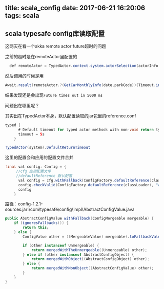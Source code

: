 title: scala_config
date: 2017-06-21 16:20:06
tags: scala
---

## scala typesafe config库读取配置

这两天在看一个akka remote actor future超时的问题

之前的超时是在remoteActor里配置的

```java
  def remoteActor = TypedActor.context.system.actorSelection(actorInfo.remoteActorPath)
```

然后调用的时候是用
```java
Await.result(remoteActor.?(GetCarMonthlyInfo(date,parkCode))(Timeout.intToTimeout(5000000)), timeout)
```

结果发现还是会出现```Future times out in 5000 ms```

问题出在哪里呢？

其实出在TypedActor本身，默认配置读取的jar包里的reference.conf
```java
typed {
      # Default timeout for typed actor methods with non-void return type
      timeout = 5s
    }
```
```java
TypedActor(system).DefaultReturnTimeout
```

这里的配置会和应用的配置文件合并

```java
final val config: Config = {
     //cfg 应用配置文件
     //defaultReference 默认配置
      val config = cfg.withFallback(ConfigFactory.defaultReference(classLoader))
      config.checkValid(ConfigFactory.defaultReference(classLoader), "akka")
      config
    }
```

路径：config-1.2.1-sources.jar!\com\typesafe\config\impl\AbstractConfigValue.java
```java
public AbstractConfigValue withFallback(ConfigMergeable mergeable) {
    if (ignoresFallbacks()) {
        return this;
    } else {
        ConfigValue other = ((MergeableValue) mergeable).toFallbackValue();

        if (other instanceof Unmergeable) {
            return mergedWithTheUnmergeable((Unmergeable) other);
        } else if (other instanceof AbstractConfigObject) {
            return mergedWithObject((AbstractConfigObject) other);
        } else {
            return mergedWithNonObject((AbstractConfigValue) other);
        }
    }
}
```
